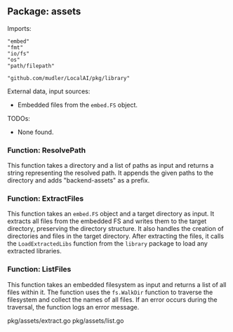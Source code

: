 ## Package: assets

Imports:
```
"embed"
"fmt"
"io/fs"
"os"
"path/filepath"

"github.com/mudler/LocalAI/pkg/library"
```

External data, input sources:
- Embedded files from the `embed.FS` object.

TODOs:
- None found.

### Function: ResolvePath
This function takes a directory and a list of paths as input and returns a string representing the resolved path. It appends the given paths to the directory and adds "backend-assets" as a prefix.

### Function: ExtractFiles
This function takes an `embed.FS` object and a target directory as input. It extracts all files from the embedded FS and writes them to the target directory, preserving the directory structure. It also handles the creation of directories and files in the target directory. After extracting the files, it calls the `LoadExtractedLibs` function from the `library` package to load any extracted libraries.

### Function: ListFiles
This function takes an embedded filesystem as input and returns a list of all files within it. The function uses the `fs.WalkDir` function to traverse the filesystem and collect the names of all files. If an error occurs during the traversal, the function logs an error message.

pkg/assets/extract.go
pkg/assets/list.go
